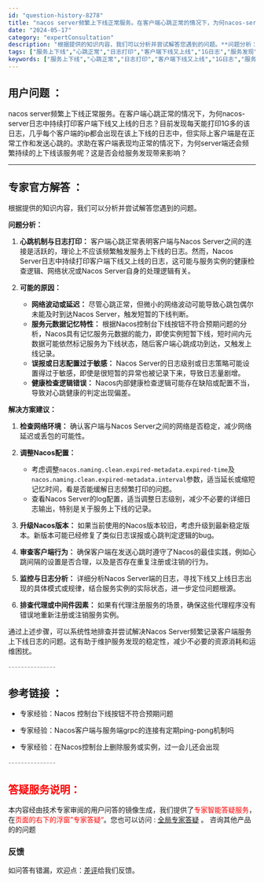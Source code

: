 ```yaml
---
id: "question-history-8278"
title: "nacos server频繁上下线正常服务。在客户端心跳正常的情况下，为何nacos-server日志中持"
date: "2024-05-17"
category: "expertConsultation"
description: "根据提供的知识内容，我们可以分析并尝试解答您遇到的问题。**问题分析：**1. **心跳机制与日志打印：** 客户端心跳正常表明客户端与Nacos Server之间的连接是活跃的，理论上不应该频繁触发服务上下线的日志。然而，Nacos Server日志中持续打印客户端下线又上线的日志，这可能与服务实"
tags: ["服务上下线","心跳正常","日志打印","客户端下线又上线","1G日志","服务发现","影响"]
keywords: ["服务上下线","心跳正常","日志打印","客户端下线又上线","1G日志","服务发现","影响"]
---
```


## 用户问题 ： 
 nacos server频繁上下线正常服务。在客户端心跳正常的情况下，为何nacos-server日志中持续打印客户端下线又上线的日志？目前发现每天能打印1G多的该日志，几乎每个客户端的ip都会出现在该上下线的日志中，但实际上客户端是在正常工作和发送心跳的。求助在客户端表现均正常的情况下，为何server端还会频繁持续的上下线该服务呢？这是否会给服务发现带来影响？  

---------------
## 专家官方解答 ：

根据提供的知识内容，我们可以分析并尝试解答您遇到的问题。

**问题分析：**

1. **心跳机制与日志打印：** 客户端心跳正常表明客户端与Nacos Server之间的连接是活跃的，理论上不应该频繁触发服务上下线的日志。然而，Nacos Server日志中持续打印客户端下线又上线的日志，这可能与服务实例的健康检查逻辑、网络状况或Nacos Server自身的处理逻辑有关。

2. **可能的原因：**
   - **网络波动或延迟：** 尽管心跳正常，但微小的网络波动可能导致心跳包偶尔未能及时到达Nacos Server，触发短暂的下线判断。
   - **服务元数据记忆特性：** 根据Nacos控制台下线按钮不符合预期问题的分析，Nacos具有记忆服务元数据的能力，即使实例短暂下线，短时间内元数据可能依然标记服务为下线状态，随后客户端心跳成功到达，又触发上线记录。
   - **误报或日志配置过于敏感：** Nacos Server的日志级别或日志策略可能设置得过于敏感，即使是很短暂的异常也被记录下来，导致日志量剧增。
   - **健康检查逻辑错误：** Nacos内部健康检查逻辑可能存在缺陷或配置不当，导致对心跳健康的判定出现偏差。

**解决方案建议：**

1. **检查网络环境：** 确认客户端与Nacos Server之间的网络是否稳定，减少网络延迟或丢包的可能性。

2. **调整Nacos配置：**
   - 考虑调整`nacos.naming.clean.expired-metadata.expired-time`及`nacos.naming.clean.expired-metadata.interval`参数，适当延长或缩短记忆时间，看是否能缓解日志频繁打印的问题。
   - 查看Nacos Server的log配置，适当调整日志级别，减少不必要的详细日志输出，特别是关于服务上下线的记录。

3. **升级Nacos版本：** 如果当前使用的Nacos版本较旧，考虑升级到最新稳定版本。新版本可能已经修复了类似日志误报或心跳判定逻辑的bug。

4. **审查客户端行为：** 确保客户端在发送心跳时遵守了Nacos的最佳实践，例如心跳间隔的设置是否合理，以及是否存在重复注册或注销的行为。

5. **监控与日志分析：** 详细分析Nacos Server端的日志，寻找下线又上线日志出现的具体模式或规律，结合服务实例的实际状态，进一步定位问题根源。

6. **排查代理或中间件因素：** 如果有代理注册服务的场景，确保这些代理程序没有错误地重新注册或注销服务实例。

通过上述步骤，可以系统性地排查并尝试解决Nacos Server频繁记录客户端服务上下线日志的问题。这有助于维护服务发现的稳定性，减少不必要的资源消耗和运维困扰。


<font color="#949494">---------------</font> 


## 参考链接 ：

* 专家经验：Nacos 控制台下线按钮不符合预期问题 
 
 * 专家经验：Nacos客户端与服务端grpc的连接有定期ping-pong机制吗 
 
 * 专家经验：在Nacos控制台上删除服务或实例，过一会儿还会出现 


 <font color="#949494">---------------</font> 
 


## <font color="#FF0000">答疑服务说明：</font> 

本内容经由技术专家审阅的用户问答的镜像生成，我们提供了<font color="#FF0000">专家智能答疑服务</font>，在<font color="#FF0000">页面的右下的浮窗”专家答疑“</font>。您也可以访问 : [全局专家答疑](https://answer.opensource.alibaba.com/docs/intro) 。 咨询其他产品的的问题

### 反馈
如问答有错漏，欢迎点：[差评](https://ai.nacos.io/user/feedbackByEnhancerGradePOJOID?enhancerGradePOJOId=13624)给我们反馈。
